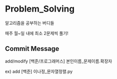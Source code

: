 # Problem_Solving
알고리즘을 공부하는 버디들

매주 월~일 내에 최소 2문제씩 풀기!

## Commit Message

add/modify [백준/프로그래머스] 본인이름_문제이름.확장자

ex) add [백준] 이나정_문자열정렬.py
